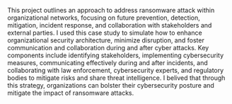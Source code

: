 This project outlines an approach to address ransomware attack within organizational networks, focusing on future prevention, detection, mitigation, incident response, and 
collaboration with stakeholders and external parties. I used this case study to simulate how to enhance organizational security architecture, minimize disruption, and foster 
communication and collaboration during and after cyber attacks. 
Key components include identifying stakeholders, implementing cybersecurity measures, communicating effectively during and after incidents, and collaborating with law enforcement, 
cybersecurity experts, and regulatory bodies to mitigate risks and share threat intelligence.
I belived that through this strategy, organizations can bolster their cybersecurity posture and mitigate the impact of ransomware attacks.
